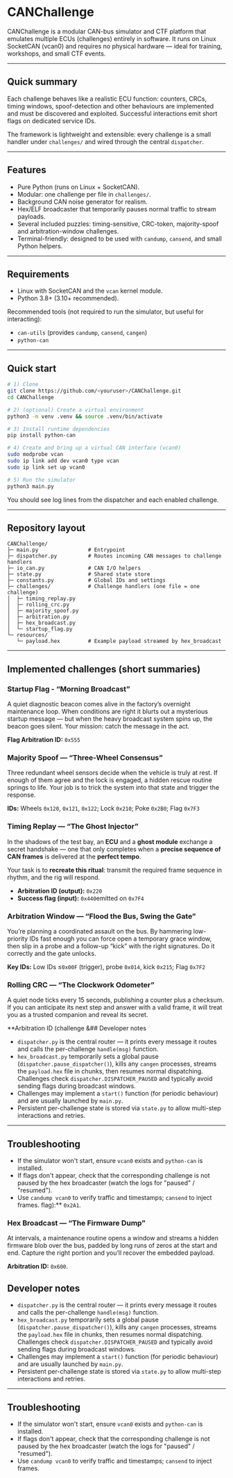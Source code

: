 # CANChallenge

CANChallenge is a modular CAN-bus simulator and CTF platform that emulates multiple ECUs (challenges) entirely in software. It runs on Linux SocketCAN (vcan0) and requires no physical hardware — ideal for training, workshops, and small CTF events.

---

## Quick summary

Each challenge behaves like a realistic ECU function: counters, CRCs, timing windows, spoof-detection and other behaviours are implemented and must be discovered and exploited. Successful interactions emit short flags on dedicated service IDs.

The framework is lightweight and extensible: every challenge is a small handler under `challenges/` and wired through the central `dispatcher`.

---

## Features

* Pure Python (runs on Linux + SocketCAN).
* Modular: one challenge per file in `challenges/`.
* Background CAN noise generator for realism.
* Hex/ELF broadcaster that temporarily pauses normal traffic to stream payloads.
* Several included puzzles: timing-sensitive, CRC-token, majority-spoof and arbitration-window challenges.
* Terminal-friendly: designed to be used with `candump`, `cansend`, and small Python helpers.

---

## Requirements

* Linux with SocketCAN and the `vcan` kernel module.
* Python 3.8+ (3.10+ recommended).

Recommended tools (not required to run the simulator, but useful for interacting):

* `can-utils` (provides `candump`, `cansend`, `cangen`)
* `python-can`

---

## Quick start

```bash
# 1) Clone
git clone https://github.com/<youruser>/CANChallenge.git
cd CANChallenge

# 2) (optional) Create a virtual environment
python3 -m venv .venv && source .venv/bin/activate

# 3) Install runtime dependencies
pip install python-can

# 4) Create and bring up a virtual CAN interface (vcan0)
sudo modprobe vcan
sudo ip link add dev vcan0 type vcan
sudo ip link set up vcan0

# 5) Run the simulator
python3 main.py
```

You should see log lines from the dispatcher and each enabled challenge.

---

## Repository layout

```
CANChallenge/
├─ main.py                # Entrypoint
├─ dispatcher.py          # Routes incoming CAN messages to challenge handlers
├─ io_can.py              # CAN I/O helpers
├─ state.py               # Shared state store
├─ constants.py           # Global IDs and settings
├─ challenges/            # Challenge handlers (one file = one challenge)
│  ├─ timing_replay.py
│  ├─ rolling_crc.py
│  ├─ majority_spoof.py
│  ├─ arbitration.py
│  ├─ hex_broadcast.py
│  └─ startup_flag.py
└─ resources/
   └─ payload.hex         # Example payload streamed by hex_broadcast
```

---

## Implemented challenges (short summaries)

### Startup Flag - “Morning Broadcast”

A quiet diagnostic beacon comes alive in the factory’s overnight maintenance loop. When conditions are right it blurts out a mysterious startup message — but when the heavy broadcast system spins up, the beacon goes silent. Your mission: catch the message in the act.

**Flag Arbitration ID:** `0x555`

### Majority Spoof — “Three-Wheel Consensus”

Three redundant wheel sensors decide when the vehicle is truly at rest. If enough of them agree and the lock is engaged, a hidden rescue routine springs to life. Your job is to trick the system into that state and trigger the response.

**IDs:** Wheels `0x120`, `0x121`, `0x122`; Lock `0x210`; Poke `0x2B0`; Flag `0x7F3`

### Timing Replay — “The Ghost Injector”

In the shadows of the test bay, an **ECU** and a **ghost module** exchange a secret handshake — one that only completes when a **precise sequence of CAN frames** is delivered at the **perfect tempo**.

Your task is to **recreate this ritual**: transmit the required frame sequence in rhythm, and the rig will respond.

- **Arbitration ID (output):** `0x220`
- **Success flag (input):** `0x440`emitted on `0x7F4`

### Arbitration Window — “Flood the Bus, Swing the Gate”

You’re planning a coordinated assault on the bus. By hammering low-priority IDs fast enough you can force open a temporary grace window, then slip in a probe and a follow-up “kick” with the right signatures. Do it correctly and the gate unlocks.

**Key IDs:** Low IDs ≤`0x00F` (trigger), probe `0x014`, kick `0x215`; Flag `0x7F2`

### Rolling CRC — “The Clockwork Odometer”

A quiet node ticks every 15 seconds, publishing a counter plus a checksum. If you can anticipate its next step and answer with a valid frame, it will treat you as a trusted companion and reveal its secret.

**Arbitration ID (challenge &## Developer notes

- `dispatcher.py` is the central router — it prints every message it routes and calls the per-challenge `handle(msg)` function.
- `hex_broadcast.py` temporarily sets a global pause (`dispatcher.pause_dispatcher()`), kills any `cangen` processes, streams the `payload.hex` file in chunks, then resumes normal dispatching. Challenges check `dispatcher.DISPATCHER_PAUSED` and typically avoid sending flags during broadcast windows.
- Challenges may implement a `start()` function (for periodic behaviour) and are usually launched by `main.py`.
- Persistent per-challenge state is stored via `state.py` to allow multi-step interactions and retries.

---

## Troubleshooting

- If the simulator won't start, ensure `vcan0` exists and `python-can` is installed.
- If flags don't appear, check that the corresponding challenge is not paused by the hex broadcaster (watch the logs for "paused" / "resumed").
- Use `candump vcan0` to verify traffic and timestamps; `cansend` to inject frames. flag):** `0x2A1`. 


### Hex Broadcast — “The Firmware Dump”

At intervals, a maintenance routine opens a window and streams a hidden firmware blob over the bus, padded by long runs of zeros at the start and end. Capture the right portion and you’ll recover the embedded payload.

**Arbitration ID:** `0x600`.

## Developer notes

- `dispatcher.py` is the central router — it prints every message it routes and calls the per-challenge `handle(msg)` function.
- `hex_broadcast.py` temporarily sets a global pause (`dispatcher.pause_dispatcher()`), kills any `cangen` processes, streams the `payload.hex` file in chunks, then resumes normal dispatching. Challenges check `dispatcher.DISPATCHER_PAUSED` and typically avoid sending flags during broadcast windows.
- Challenges may implement a `start()` function (for periodic behaviour) and are usually launched by `main.py`.
- Persistent per-challenge state is stored via `state.py` to allow multi-step interactions and retries.

---

## Troubleshooting

- If the simulator won't start, ensure `vcan0` exists and `python-can` is installed.
- If flags don't appear, check that the corresponding challenge is not paused by the hex broadcaster (watch the logs for "paused" / "resumed").
- Use `candump vcan0` to verify traffic and timestamps; `cansend` to inject frames.